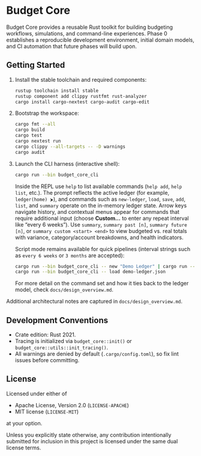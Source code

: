 # Budget Core

Budget Core provides a reusable Rust toolkit for building budgeting workflows, simulations, and command-line experiences. Phase 0 establishes a reproducible development environment, initial domain models, and CI automation that future phases will build upon.

## Getting Started

1. Install the stable toolchain and required components:

   ```sh
   rustup toolchain install stable
   rustup component add clippy rustfmt rust-analyzer
   cargo install cargo-nextest cargo-audit cargo-edit
   ```

2. Bootstrap the workspace:

   ```sh
   cargo fmt --all
   cargo build
   cargo test
   cargo nextest run
   cargo clippy --all-targets -- -D warnings
   cargo audit
   ```

3. Launch the CLI harness (interactive shell):

   ```sh
   cargo run --bin budget_core_cli
   ```

   Inside the REPL use `help` to list available commands (`help add`, `help list`, etc.). The prompt reflects the active ledger (for example, `ledger(home) ⮞`), and commands such as `new-ledger`, `load`, `save`, `add`, `list`, and `summary` operate on the in-memory ledger state. Arrow keys navigate history, and contextual menus appear for commands that require additional input (choose **Custom...** to enter any repeat interval like “every 6 weeks”). Use `summary`, `summary past [n]`, `summary future [n]`, or `summary custom <start> <end>` to view budgeted vs. real totals with variance, category/account breakdowns, and health indicators.

   Script mode remains available for quick pipelines (interval strings such as `every 6 weeks` or `3 months` are accepted):

   ```sh
   cargo run --bin budget_core_cli -- new "Demo Ledger" | cargo run --bin budget_core_cli -- save demo-ledger.json
   cargo run --bin budget_core_cli -- load demo-ledger.json
   ```

   For more detail on the command set and how it ties back to the ledger model, check `docs/design_overview.md`.

Additional architectural notes are captured in `docs/design_overview.md`.

## Development Conventions

- Crate edition: Rust 2021.
- Tracing is initialized via `budget_core::init()` or `budget_core::utils::init_tracing()`.
- All warnings are denied by default (`.cargo/config.toml`), so fix lint issues before committing.

## License

Licensed under either of

- Apache License, Version 2.0 (`LICENSE-APACHE`)
- MIT license (`LICENSE-MIT`)

at your option.

Unless you explicitly state otherwise, any contribution intentionally submitted for inclusion in this project is licensed under the same dual license terms.
